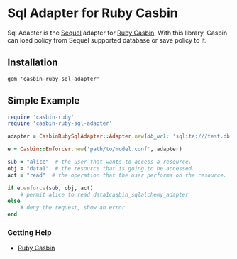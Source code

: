 Sql Adapter for Ruby Casbin
====

Sql Adapter is the [Sequel](http://sequel.jeremyevans.net/) adapter for [Ruby Casbin](https://github.com/CasbinRuby/casbin-ruby). With this library, Casbin can load policy from Sequel supported database or save policy to it.

## Installation

```
gem 'casbin-ruby-sql-adapter'
```

## Simple Example

```ruby
require 'casbin-ruby'
require 'casbin-ruby-sql-adapter'

adapter = CasbinRubySqlAdapter::Adapter.new(db_url: 'sqlite:///test.db')

e = Casbin::Enforcer.new('path/to/model.conf', adapter)

sub = "alice"  # the user that wants to access a resource.
obj = "data1"  # the resource that is going to be accessed.
act = "read"  # the operation that the user performs on the resource.

if e.enforce(sub, obj, act)
    # permit alice to read data1casbin_sqlalchemy_adapter
else
    # deny the request, show an error
end
```


### Getting Help

- [Ruby Casbin](https://github.com/CasbinRuby/casbin-ruby)
